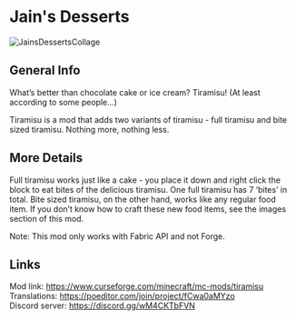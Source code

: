 # Jain's Desserts

![JainsDessertsCollage](https://github.com/SirJain0/JainsDesserts/assets/94301223/c574ed45-5c31-445d-9c0d-eeaeed4c393e)

## General Info

What’s better than chocolate cake or ice cream? Tiramisu! (At least according to some people…)

Tiramisu is a mod that adds two variants of tiramisu - full tiramisu and bite sized tiramisu. Nothing more, nothing less.

## More Details

Full tiramisu works just like a cake - you place it down and right click the block to eat bites of the delicious tiramisu. One full tiramisu has 7 ‘bites’ in total. Bite sized tiramisu, on the other hand, works like any regular food item. If you don’t know how to craft these new food items, see the images section of this mod.

Note: This mod only works with Fabric API and not Forge.

## Links
Mod link: https://www.curseforge.com/minecraft/mc-mods/tiramisu <br>
Translations: https://poeditor.com/join/project/fCwa0aMYzo <br>
Discord server: https://discord.gg/wM4CKTbFVN
